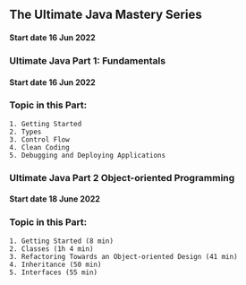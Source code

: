 ## The Ultimate Java Mastery Series
#### Start date 16 Jun 2022


### Ultimate Java Part 1: Fundamentals
#### Start date 16 Jun 2022


### Topic in this Part:
    1. Getting Started
    2. Types
    3. Control Flow
    4. Clean Coding
    5. Debugging and Deploying Applications





### Ultimate Java Part 2 Object-oriented Programming
#### Start date 18 June 2022

### Topic in this Part:
    1. Getting Started (8 min)
    2. Classes (1h 4 min)
    3. Refactoring Towards an Object-oriented Design (41 min)
    4. Inheritance (50 min)
    5. Interfaces (55 min)

